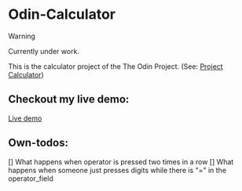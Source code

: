 # Odin-Calculator

> [!WARNING]
> Currently under work.

This is the calculator project of the The Odin Project. (See: [Project Calculator](https://www.theodinproject.com/lessons/foundations-calculator))

## Checkout my live demo:

[Live demo](https://scuddi.github.io/odin-calculator/)

## Own-todos: 

[] What happens when operator is pressed two times in a row
[] What happens when someone just presses digits while there is "=" in the operator_field
